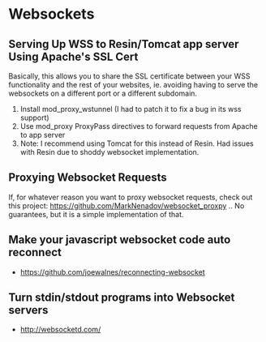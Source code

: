 Websockets
==========

Serving Up WSS to Resin/Tomcat app server Using Apache's SSL Cert
-----------------------------------------------------------------

Basically, this allows you to share the SSL certificate between your WSS functionality and the rest of your websites, ie. avoiding having to serve the websockets on a different port or a different subdomain.

1. Install mod_proxy_wstunnel (I had to patch it to fix a bug in its wss support)
2. Use mod_proxy ProxyPass directives to forward requests from Apache to app server
3. Note: I recommend using Tomcat for this instead of Resin. Had issues with Resin due to shoddy websocket implementation.

Proxying Websocket Requests
---------------------------

If, for whatever reason you want to proxy websocket requests, check out this project: https://github.com/MarkNenadov/websocket_proxpy .. No guarantees, but it is a simple implementation of that.

Make your javascript websocket code auto reconnect
--------------------------------------------------

* https://github.com/joewalnes/reconnecting-websocket

Turn stdin/stdout programs into Websocket servers
-------------------------------------------------

* http://websocketd.com/

